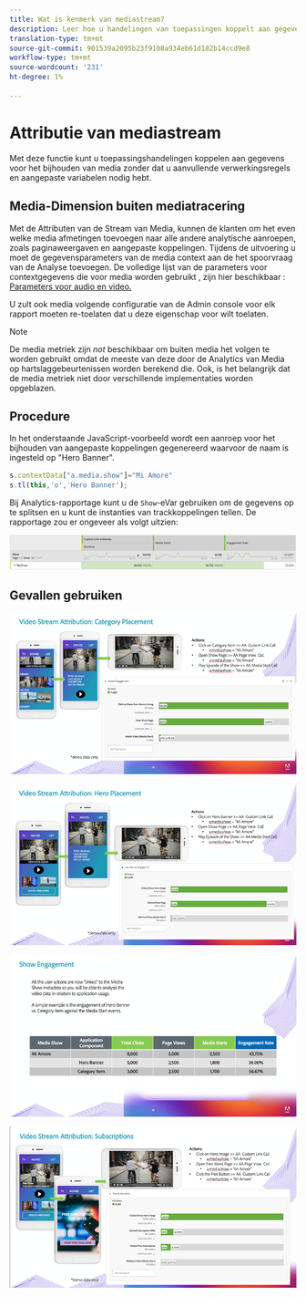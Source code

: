 ```yaml
---
title: Wat is kenmerk van mediastream?
description: Leer hoe u handelingen van toepassingen koppelt aan gegevens voor mediatracering zonder dat u extra verwerkingsregels en aangepaste variabelen nodig hebt.
translation-type: tm+mt
source-git-commit: 901539a2095b23f9108a934eb61d182b14ccd9e8
workflow-type: tm+mt
source-wordcount: '231'
ht-degree: 1%

---
```



# Attributie van mediastream

Met deze functie kunt u toepassingshandelingen koppelen aan gegevens voor het bijhouden van media zonder dat u aanvullende verwerkingsregels en aangepaste variabelen nodig hebt.

## Media-Dimension buiten mediatracering

Met de Attributen van de Stream van Media, kunnen de klanten om het even welke media afmetingen toevoegen
naar alle andere analytische aanroepen, zoals paginaweergaven en aangepaste koppelingen. Tijdens de uitvoering
u moet de gegevensparameters van de media context aan de het spoorvraag van de Analyse toevoegen. De volledige lijst
van de parameters voor contextgegevens die voor media worden gebruikt , zijn hier beschikbaar : [Parameters voor audio en video.](/help/metrics-and-metadata/audio-video-parameters.md)

U zult ook media volgende configuratie van de Admin console voor elk rapport moeten re-toelaten dat u deze eigenschap voor wilt toelaten.

>[!NOTE]
>
>De media metriek zijn _not_ beschikbaar om buiten media het volgen te worden gebruikt omdat de meeste van deze door de Analytics van Media op hartslaggebeurtenissen worden berekend die. Ook, is het belangrijk dat de media metriek niet door verschillende implementaties worden opgeblazen.

## Procedure

In het onderstaande JavaScript-voorbeeld wordt een aanroep voor het bijhouden van aangepaste koppelingen gegenereerd waarvoor de naam is ingesteld op &quot;Hero Banner&quot;.

```javascript
s.contextData["a.media.show"]="Mi Amore"
s.tl(this,'o','Hero Banner');
```

Bij Analytics-rapportage kunt u de `Show`-eVar gebruiken om de gegevens op te splitsen en u kunt de instanties van trackkoppelingen tellen. De rapportage zou er ongeveer als volgt uitzien:

![](/assets/myShow-rpt-1.png)

## Gevallen gebruiken

![](/assets/vid-stream-attr-category.png)

![](/assets/vid-stream-attr-hero.png)

![](/assets/show-engagement.png)

![](/assets/vid-stream-attr-subs.png)

